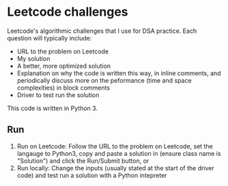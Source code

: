 # Leetcode challenges
Leetcode's algorithmic challenges that I use for DSA practice. Each question will typically include:
- URL to the problem on Leetcode 
- My solution 
- A better, more optimized solution
- Explanation on why the code is written this way, in inline comments, and periodically discuss more on the peformance (time and space complexities) in block comments
- Driver to test run the solution

This code is written in Python 3.  

## Run
1. Run on Leetcode: Follow the URL to the problem on Leetcode, set the langauge to Python3, copy and paste a solution in (ensure class name is "Solution") and click the Run/Submit button, or 
2. Run locally: Change the inputs (usually stated at the start of the driver code) and test run a solution with a Python intepreter

